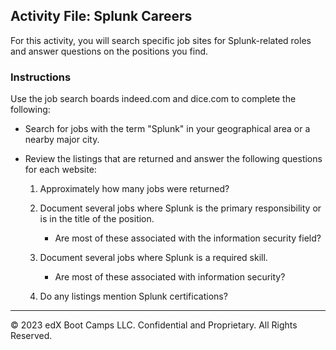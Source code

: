 ## Activity File: Splunk Careers

For this activity, you will search specific job sites for Splunk-related roles and answer questions on the positions you find.

### Instructions

Use the job search boards indeed.com and dice.com to complete the following:

-  Search for jobs with the term "Splunk" in your geographical area or a nearby major city.

-  Review the listings that are returned and answer the following questions for each website:

   1. Approximately how many jobs were returned?

   2. Document several jobs where Splunk is the primary responsibility or is in the title of the position.

       - Are most of these associated with the information security field?

   3. Document several jobs where Splunk is a required skill.

      - Are most of these associated with information security?

   4. Do any listings mention Splunk certifications?  

---
&copy; 2023 edX Boot Camps LLC. Confidential and Proprietary. All Rights Reserved.  
